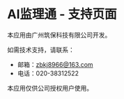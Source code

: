 # AI监理通 - 支持页面

本应用由广州筑保科技有限公司开发。

如需技术支持，请联系：
- 邮箱：zbkj8966@163.com
- 电话：020-38312522

本应用仅供公司授权用户使用。
